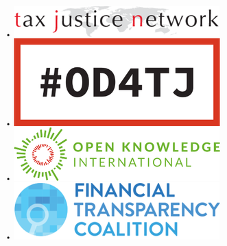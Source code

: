 - ![Tax Justice Network](../img/members/tjn.png)
- ![#OD4TJ](../img/logo.png)
- ![Open Knowledge International](../img/oki-logo.png)
- ![Financial Transparency Coalition](../img/members/ftc.png)
